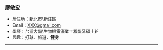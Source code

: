 ### 廖敏宏

- 居住地：新北市\新莊區
- Email：XXX@gmail.com
- 學歷：[台灣大學\生物機電產業工程學系碩士班](https://www.bime.ntu.edu.tw/Default.html)
- 興趣：打球、旅遊、**健身**
<hr>
